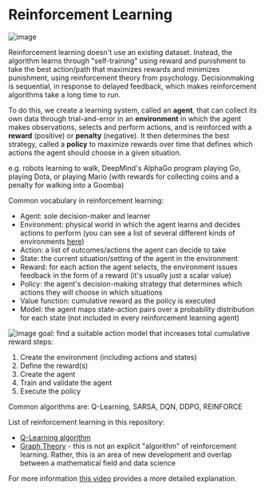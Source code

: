 # Reinforcement Learning
![image](https://user-images.githubusercontent.com/89811204/145855970-3fe624aa-df34-4147-a144-59f208d318ed.png)

Reinforcement learning doesn't use an existing dataset. Instead, the algorithm learns through "self-training" using reward and punishment to take the best action/path that maximizes rewards and minimizes punishment, using reinforcement theory from psychology. Decisionmaking is sequential, in response to delayed feedback, which makes reinforcement algorithms take a long time to run.

To do this, we create a learning system, called an **agent**, that can collect its own data through trial-and-error in an **environment** in which the agent makes observations, selects and perform actions, and is reinforced with a **reward** (positive) or **penalty** (negative). It then determines the best strategy, called a **policy** to maximize rewards over time that defines which actions the agent should choose in a given situation.

e.g. robots learning to walk, DeepMind's AlphaGo program playing Go, playing Dota, or playing Mario (with rewards for collecting coins and a penalty for walking into a Goomba)

Common vocabulary in reinforcement learning:
- Agent: sole decision-maker and learner
- Environment: physical world in which the agent learns and decides actions to perform (you can see a list of several different kinds of environments [here](https://medium.com/@mauriciofadelargerich/reinforcement-learning-environments-cff767bc241f))
- Action: a list of outcomes/actions the agent can decide to take
- State: the current situation/setting of the agent in the environment
- Reward: for each action the agent selects, the environment issues feedback in the form of a reward (it's usually just a scalar value)
- Policy: the agent's decision-making strategy that determines which actions they will choose in which situations
- Value function: cumulative reward as the policy is executed
- Model: the agent maps state-action pairs over a probability distribution for each state (not included in every reinforcement learning agent)

![image](https://editor.analyticsvidhya.com/uploads/229274.jpg)
goal: find a suitable action model that increases total cumulative reward
steps:
1) Create the environment (including actions and states)
2) Define the reward(s)
3) Create the agent
4) Train and validate the agent
5) Execute the policy

Common algorithms are: Q-Learning, SARSA, DQN, DDPG, REINFORCE

List of reinforcement learning in this repository:
  - [Q-Learning algorithm](https://github.com/Madison-Bunting/INDE-577/tree/main/reinforcement%20learning/1%20-%20q-learning)
  - [Graph Theory](https://github.com/Madison-Bunting/INDE-577/tree/main/reinforcement%20learning/2%20-%20graph%20theory) - this is not an explicit "algorithm" of reinforcement learning. Rather, this is an area of new development and overlap between a mathematical field and data science

For more information [this video](https://www.youtube.com/watch?v=wVXXLLT6srY) provides a more detailed explanation.
